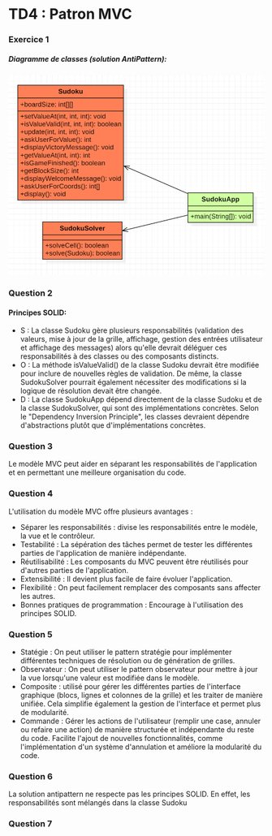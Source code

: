 # TD4 : Patron MVC

### Exercice 1
##### Diagramme de classes (solution AntiPattern):
![AntiPattern](UML/AntiPatternUML.png)

### Question 2

#### Principes SOLID: 
- S : La classe Sudoku gère plusieurs responsabilités (validation des valeurs, mise à jour de la grille, affichage, gestion des entrées utilisateur et affichage des messages) alors qu'elle devrait déléguer ces responsabilités à des classes ou des composants distincts.
- O : La méthode isValueValid() de la classe Sudoku devrait être modifiée pour inclure de nouvelles règles de validation. 
De même, la classe SudokuSolver pourrait également nécessiter des modifications si la logique de résolution devait être changée.
- D : La classe SudokuApp dépend directement de la classe Sudoku et de la classe SudokuSolver, qui sont des implémentations concrètes. 
Selon le "Dependency Inversion Principle", les classes devraient dépendre d'abstractions plutôt que d'implémentations concrètes.

### Question 3
Le modèle MVC peut aider en séparant les responsabilités de l'application et en permettant une meilleure organisation du code.

### Question 4
L'utilisation du modèle MVC offre plusieurs avantages :
- Séparer les responsabilités : divise les responsabilités entre le modèle, la vue et le contrôleur.
- Testabilité : La sépération des tâches permet de tester les différentes parties de l'application de manière indépendante.
- Réutilisabilité : Les composants du MVC peuvent être réutilisés pour d'autres parties de l'application.
- Extensibilité : Il devient plus facile de faire évoluer l'application.
- Flexibilité : On peut facilement remplacer des composants sans affecter les autres.
- Bonnes pratiques de programmation : Encourage à l'utilisation des principes SOLID.

### Question 5
- Statégie : On peut utiliser le pattern stratégie pour implémenter différentes techniques de résolution ou de génération de grilles.
- Observateur : On peut utiliser le pattern observateur pour mettre à jour la vue lorsqu'une valeur est modifiée dans le modèle.
- Composite : utilisé pour gérer les différentes parties de l'interface graphique (blocs, lignes et colonnes de la grille) et les traiter de manière unifiée. 
Cela simplifie également la gestion de l'interface et permet plus de modularité.
- Commande : Gérer les actions de l'utilisateur (remplir une case, annuler ou refaire une action) de manière structurée et indépendante du reste du code. 
Facilite l'ajout de nouvelles fonctionnalités, comme l'implémentation d'un système d'annulation et améliore la modularité du code.

### Question 6
La solution antipattern ne respecte pas les principes SOLID.
En effet, les responsabilités sont mélangés dans la classe Sudoku

### Question 7
